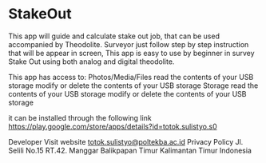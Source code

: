 # StakeOut
This app will guide and calculate stake out job, that can be used accompanied by Theodolite. Surveyor just follow step by step instruction that will be appear in screen, This app is easy to use by beginner in survey Stake Out using both analog and digital theodolite.

This app has access to:
Photos/Media/Files
read the contents of your USB storage
modify or delete the contents of your USB storage
Storage
read the contents of your USB storage
modify or delete the contents of your USB storage

it can be installed through the following link
https://play.google.com/store/apps/details?id=totok.sulistyo.s0

Developer
Visit website
totok.sulistyo@poltekba.ac.id
Privacy Policy
Jl. Selili No.15 RT.42. Manggar Balikpapan Timur Kalimantan Timur Indonesia




